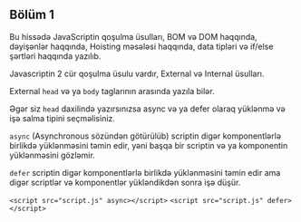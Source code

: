 ## Bölüm 1

Bu hissədə JavaScriptin qoşulma üsulları, BOM və DOM haqqında, dəyişənlər haqqında, Hoisting məsələsi haqqında, data tipləri və if/else şərtləri haqqında yazılıb.

Javascriptin 2 cür qoşulma üsulu vardır, External və Internal üsulları.

External ``head`` və ya ``body`` taglarının arasında yazıla bilər. 

Əgər siz ``head`` daxilində yazırsınızsa async və ya defer olaraq yüklənmə və işə salma tipini seçməlisiniz.

``async`` (Asynchronous sözündən götürülüb) scriptin digər komponentlərlə birlikdə yüklənməsini təmin edir, yəni başqa bir scriptin və ya komponentin yüklənməsini gözləmir.

``defer`` scriptin digər komponentlərlə birlikdə yüklənməsini təmin edir ama digər scriptlər və komponentlər yükləndikdən sonra işə düşür.

``<script src="script.js" async></script>``
``<script src="script.js" defer></script>``
